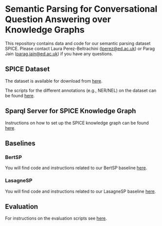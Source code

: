 # Semantic Parsing for Conversational Question Answering over Knowledge Graphs

This repository contains data and code for our semantic parsing dataset SPICE. Please contact Laura Perez-Beltrachini (lperez@ed.ac.uk) or Parag Jain (parag.jain@ed.ac.uk) if you have any questions.


## SPICE Dataset 

The dataset is available for download from [here](https://uoe-my.sharepoint.com/:u:/g/personal/lperez_ed_ac_uk/EcW2mmVhXVJCtCHNYuY1Ew4Bt9PPwiKZErympWIZbMolRQ?e=XFCaMM).

The scripts for the different annotations (e.g., NER/NEL) on the dataset can be found [here](./dataset).

## Sparql Server for SPICE Knowledge Graph

Instructions on how to set up the SPICE knowledge graph can be found [here](./sparql-server).

## Baselines

### BertSP

You will find code and instructions related to our BertSP baseline [here](./bertSP).

### LasagneSP

You will find code and instructions related to our LasagneSP baseline [here](./lasagneSP).


## Evaluation

For instructions on the evaluation scripts see [here](./evaluation).

